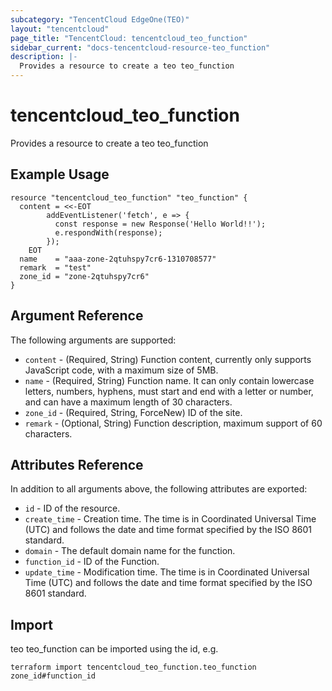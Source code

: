 ```yaml
---
subcategory: "TencentCloud EdgeOne(TEO)"
layout: "tencentcloud"
page_title: "TencentCloud: tencentcloud_teo_function"
sidebar_current: "docs-tencentcloud-resource-teo_function"
description: |-
  Provides a resource to create a teo teo_function
---
```


# tencentcloud_teo_function

Provides a resource to create a teo teo_function

## Example Usage

```hcl
resource "tencentcloud_teo_function" "teo_function" {
  content = <<-EOT
        addEventListener('fetch', e => {
          const response = new Response('Hello World!!');
          e.respondWith(response);
        });
    EOT
  name    = "aaa-zone-2qtuhspy7cr6-1310708577"
  remark  = "test"
  zone_id = "zone-2qtuhspy7cr6"
}
```

## Argument Reference

The following arguments are supported:

* `content` - (Required, String) Function content, currently only supports JavaScript code, with a maximum size of 5MB.
* `name` - (Required, String) Function name. It can only contain lowercase letters, numbers, hyphens, must start and end with a letter or number, and can have a maximum length of 30 characters.
* `zone_id` - (Required, String, ForceNew) ID of the site.
* `remark` - (Optional, String) Function description, maximum support of 60 characters.

## Attributes Reference

In addition to all arguments above, the following attributes are exported:

* `id` - ID of the resource.
* `create_time` - Creation time. The time is in Coordinated Universal Time (UTC) and follows the date and time format specified by the ISO 8601 standard.
* `domain` - The default domain name for the function.
* `function_id` - ID of the Function.
* `update_time` - Modification time. The time is in Coordinated Universal Time (UTC) and follows the date and time format specified by the ISO 8601 standard.


## Import

teo teo_function can be imported using the id, e.g.

```
terraform import tencentcloud_teo_function.teo_function zone_id#function_id
```

